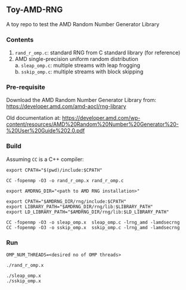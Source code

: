 ## Toy-AMD-RNG

A toy repo to test the AMD Random Number Generator Library


### Contents

1. `rand_r_omp.c`: standard RNG from C standard library (for reference)  
2. AMD single-precision uniform random distribution  
   a. `sleap_omp.c`: multiple streams with leap frogging  
   b. `sskip_omp.c`: multiple streams with block skipping  

### Pre-requisite

Download the AMD Random Number Generator Library from: https://developer.amd.com/amd-aocl/rng-library

Old documentation at: https://developer.amd.com/wp-content/resources/AMD%20Random%20Number%20Generator%20-%20User%20Guide%202.0.pdf


### Build

Assuming `CC` is a C++ compiler:

```
export CPATH="$(pwd)/include:$CPATH"
 
CC -fopenmp -O3 -o rand_r_omp.x rand_r_omp.c 

export AMDRNG_DIR="<path to AMD RNG installation>"

export CPATH="$AMDRNG_DIR/rng/include:$CPATH"
export LIBRARY_PATH="$AMDRNG_DIR/rng/lib:$LIBRARY_PATH"
export LD_LIBRARY_PATH="$AMDRNG_DIR/rng/lib:$LD_LIBRARY_PATH"

CC -fopenmp -O3 -o sleap_omp.x  sleap_omp.c -lrng_amd -lamdsecrng
CC -fopenmp -O3 -o sskip_omp.x  sskip_omp.c -lrng_amd -lamdsecrng
```


### Run

```
OMP_NUM_THREADS=<desired no of OMP threads>

./rand_r_omp.x

./sleap_omp.x
./sskip_omp.x
```
